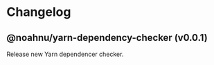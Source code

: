 # Changelog

<!-- MONOWEAVE:BELOW -->

## @noahnu/yarn-dependency-checker (v0.0.1) <a name="0.0.1"></a>

Release new Yarn dependencer checker.

